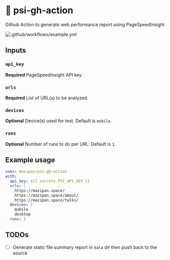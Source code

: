# 🐯 psi-gh-action

Github Action to generate web performance report using PageSpeedInsight

![.github/workflows/example.yml](https://github.com/mazipan/psi-gh-action/workflows/.github/workflows/example.yml/badge.svg?branch=master)

## Inputs

### `api_key`

**Required** PageSpeedInsight API key.
### `urls`

**Required** List of URL(s) to be analyzed.

### `devices`

**Optional** Device(s) used for test. Default is `mobile`.

### `runs`

**Optional** Number of runs to do per URL. Default is `1`.

## Example usage

```yaml
uses: mazipan/psi-gh-action
with:
  api_key: ${{ secrets.PSI_API_KEY }}
  urls: |
    https://mazipan.space/
    https://mazipan.space/about/
    https://mazipan.space/talks/
  devices: |
    mobile
    desktop
  runs: 1
```

## TODOs

- [ ] Generate static file summary report in `data` dir then push back to the source

